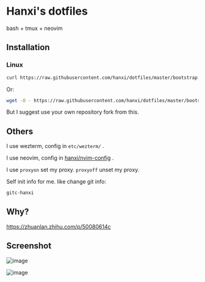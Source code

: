 # Hanxi's dotfiles

bash + tmux + neovim

## Installation

### Linux

```bash
curl https://raw.githubusercontent.com/hanxi/dotfiles/master/bootstrap.sh | bash
```

Or:

```bash
wget -O - https://raw.githubusercontent.com/hanxi/dotfiles/master/bootstrap.sh | bash
```

But I suggest use your own repository fork from this.

## Others

I use wezterm, config in `etc/wezterm/` .

I use neovim, config in [hanxi/nvim-config](https://github.com/hanxi/nvim-config) .

I use `proxyon` set my proxy. `proxyoff` unset my proxy.

Self init info for me. like change git info:

```bash
gitc-hanxi
```

## Why?

https://zhuanlan.zhihu.com/p/50080614c

## Screenshot

![image](https://user-images.githubusercontent.com/1185757/200135182-3eef46c2-9a2f-49de-abc7-df479cb62918.png)

![image](https://user-images.githubusercontent.com/1185757/200135214-e6537044-50f4-4783-9add-13d667b6ca34.png)


